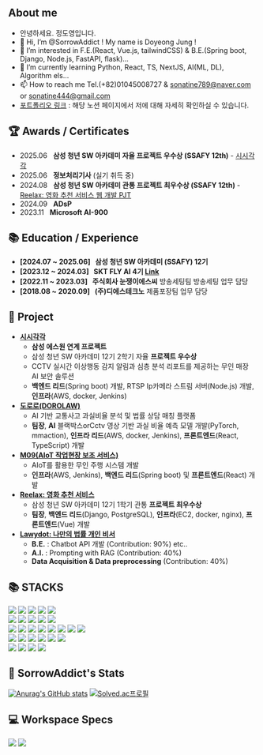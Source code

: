 ## About me 
- 안녕하세요. 정도영입니다.
- 👋 Hi, I’m @SorrowAddict ! My name is Doyeong Jung !
- 👀 I’m interested in F.E.(React, Vue.js, tailwindCSS) & B.E.(Spring boot, Django, Node.js, FastAPI, flask)...
- 🌱 I’m currently learning Python, React, TS, NextJS, AI(ML, DL), Algorithm els...
- 📫 How to reach me Tel.(+82)01045008727 & sonatine789@naver.com or sonatine444@gmail.com
- [포트폴리오 링크](https://thin-dance-ef7.notion.site/0b310714bd6e48a5a68f636202c1b4dc?pvs=74) : 해당 노션 페이지에서 저에 대해 자세히 확인하실 수 있습니다.

## 🏆 Awards / Certificates

- 2025.06 &nbsp;    **삼성 청년 SW 아카데미 자율 프로젝트 우수상 (SSAFY 12th)** - [시시각각](https://github.com/s1-guard/s1s1-guard)
- 2025.06 &nbsp;    **정보처리기사** (실기 취득 중)
- 2024.08 &nbsp;    **삼성 청년 SW 아카데미 관통 프로젝트 최우수상 (SSAFY 12th)** - [Reelax: 영화 추천 서비스 웹 개발 PJT](https://github.com/SorrowAddict/Reelax)
- 2024.09 &nbsp;    **ADsP**
- 2023.11 &nbsp;    **Microsoft AI-900**

## 📚 Education / Experience

- **[2024.07 ~ 2025.06] &nbsp; 삼성 청년 SW 아카데미 (SSAFY) 12기**
- **[2023.12 ~ 2024.03] &nbsp; SKT FLY AI 4기 [Link](https://github.com/SorrowAddict/SK-FLY-AI)**
- **[2022.11 ~ 2023.03] &nbsp; 주식회사 눈쟁이에스씨** 방송세팅팀 방송세팅 업무 담당
- **[2018.08 ~ 2020.09] &nbsp; (주)디에스테크노** 제품포장팀 업무 담당

## 📌 Project

- **[시시각각](https://github.com/s1-guard/s1s1-guard)**
  - **삼성 에스원 연계 프로젝트**
  - 삼성 청년 SW 아카데미 12기 2학기 자율 **프로젝트 우수상**
  - CCTV 실시간 이상행동 감지 알림과 심층 분석 리포트를 제공하는 무인 매장 AI 보안 솔루션
  - **백엔드 리드**(Spring boot) 개발, RTSP Ip카메라 스트림 서버(Node.js) 개발, **인프라**(AWS, docker, Jenkins)
- **[도로로(DOROLAW)](https://github.com/SSAFY-Dorolaw/Dorolaw)**
  - AI 기반 교통사고 과실비율 분석 및 법률 상담 매칭 플랫폼
  - **팀장**, **AI** 블랙박스orCctv 영상 기반 과실 비율 예측 모델 개발(PyTorch, mmaction), **인프라 리드**(AWS, docker, Jenkins), **프론트엔드**(React, TypeScript) 개발
- **[M09(AIoT 작업현장 보조 서비스)](https://github.com/SSAFY-M09/M09)**
  - AIoT를 활용한 무인 주행 시스템 개발
  - **인프라**(AWS, Jenkins), **백엔드 리드**(Spring boot) 및 **프론트엔드**(React) 개발
- **[Reelax: 영화 추천 서비스](https://github.com/SorrowAddict/Reelax)**
  - 삼성 청년 SW 아카데미 12기 1학기 관통 **프로젝트 최우수상**
  - **팀장**, **백엔드 리드**(Django, PostgreSQL), **인프라**(EC2, docker, nginx), **프론트엔드**(Vue) 개발
- **[Lawydot: 나만의 법률 개인 비서](https://github.com/SorrowAddict/SKT_Lawydot_project)**
  - **B.E.** : Chatbot API 개발 (Contribution: 90%) etc..
  - **A.I.** : Prompting with RAG (Contribution: 40%)
  - **Data Acquisition & Data preprocessing** (Contribution: 40%)

## 📚 STACKS

<div>  
  <img src="https://img.shields.io/badge/Python-3776AB?style=flat-square&logo=python&logoColor=white"> 
  <img src="https://img.shields.io/badge/flask-000000?style=flat-square&logo=flask&logoColor=white">
  <img src="https://img.shields.io/badge/Tensorflow-FF6F00?style=flat-square&logo=tensorflow&logoColor=white">
  <img src="https://img.shields.io/badge/PyTorch-EE4C2C?style=flat-square&logo=pytorch&logoColor=white">
  <img src="https://img.shields.io/badge/OpenCV-5C3EE8?style=flat-square&logo=opencv&logoColor=black">
  <br>
  
  <img src="https://img.shields.io/badge/html5-E34F26?style=flat-square&logo=html5&logoColor=white"> 
  <img src="https://img.shields.io/badge/css-1572B6?style=flat-square&logo=css3&logoColor=white"> 
  <img src="https://img.shields.io/badge/Javascript-F7DF1E?style=flat-square&logo=javascript&logoColor=black"> 
  <img src="https://img.shields.io/badge/jquery-0769AD?style=flat-square&logo=jquery&logoColor=white">
  <img src="https://img.shields.io/badge/bootstrap-7952B3?style=flat-square&logo=bootstrap&logoColor=white">
  <br>

  <img src="https://img.shields.io/badge/Spring boot-6DB33F?style=flat-square&logo=springboot&logoColor=white">
  <img src="https://img.shields.io/badge/Django-092E20?style=flat-square&logo=django&logoColor=white">
  <img src="https://img.shields.io/badge/Vue.js-4FC08D?style=flat-square&logo=vue.js&logoColor=white">
  <img src="https://img.shields.io/badge/React-61DAFB?style=flat-square&logo=react&logoColor=black">
  <img src="https://img.shields.io/badge/TypeScript-3178C6?style=flat-square&logo=typescript&logoColor=white">
  <img src="https://img.shields.io/badge/Node.js-339933?style=flat-square&logo=Node.js&logoColor=black">
  <img src="https://img.shields.io/badge/express-000000?style=flat-square&logo=express&logoColor=white"> 
  <img src="https://img.shields.io/badge/FastAPI-009688?style=flat-square&logo=fastapi&logoColor=white"> 
  <br>

  <img src="https://img.shields.io/badge/Linux-FCC624?style=flat-square&logo=linux&logoColor=black"> 
  <img src="https://img.shields.io/badge/Amazon EC2-FF9900?style=flat-square&logo=amazonec2&logoColor=black"> 
  <img src="https://img.shields.io/badge/Azure-FF9900?style=flat-square&logo=amazonec2&logoColor=black"> 
  <img src="https://img.shields.io/badge/Nginx-009639?style=flat-square&logo=nginx&logoColor=white">
  <img src="https://img.shields.io/badge/Docker-2496ED?style=flat-square&logo=docker&logoColor=white">
  <img src="https://img.shields.io/badge/kubernetes-326CE5?style=flat-square&logo=kubernetes&logoColor=white">
  <br>

  <img src="https://img.shields.io/badge/MySQL-4479A1?style=flat-square&logo=mysql&logoColor=white">
  <img src="https://img.shields.io/badge/MongoDB-47A248?style=flat-square&logo=MongoDB&logoColor=white">
  <img src="https://img.shields.io/badge/PostgreSQL-336791?style=flat-square&logo=postgresql&logoColor=white">
  <img src="https://img.shields.io/badge/MariaDB-003545?style=flat-square&logo=mariaDB&logoColor=white">
  <br>
</div>

## 📝 SorrowAddict's Stats

[![Anurag's GitHub stats](https://github-readme-stats.vercel.app/api?username=SorrowAddict)](https://github.com/anuraghazra/github-readme-stats)
[![Solved.ac프로필](http://mazassumnida.wtf/api/v2/generate_badge?boj=sorrowaddict)](https://solved.ac/sorrowaddict)

## 💻 Workspace Specs

<div>
  <img src="https://img.shields.io/badge/Intel-Core_i7_13700k-0071C5?style=flat-sqaure&logo=intel&logoColor=white">  
  <img src="https://img.shields.io/badge/NVIDIA-RTX3070Ti-76B900?style=flat-sqaure&logo=nvidia&logoColor=white">
</div>

<!--
SorrowAddict/SorrowAddict is a ✨ special ✨ repository because its `README.md` (this file) appears on your GitHub profile.
You can click the Preview link to take a look at your changes.
-->
